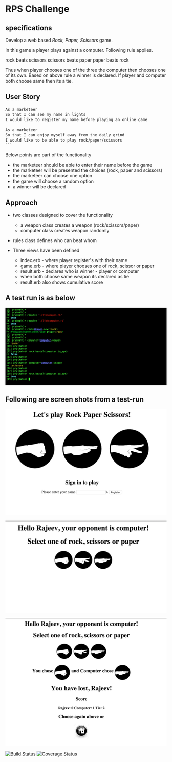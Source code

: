 # RPS Challenge

specifications
--------------

Develop a web based _Rock, Paper, Scissors_ game.

In this game a player plays against a computer.  Following rule applies.

rock beats scissors
scissors beats paper
paper beats rock

Thus when player chooses one of the three the computer then chooses one of its own.  Based on above rule a winner is declared.  If player and computer both choose same then its a tie.

User Story
----------

    As a marketeer
    So that I can see my name in lights
    I would like to register my name before playing an online game

    As a marketeer
    So that I can enjoy myself away from the daily grind
    I would like to be able to play rock/paper/scissors
    ```

Below points are part of the functionality

- the marketeer should be able to enter their name before the game
- the marketeer will be presented the choices (rock, paper and scissors)
- the marketeer can choose one option
- the game will choose a random option
- a winner will be declared

Approach
--------
* two classes designed to cover the functionality
  * a weapon class creates a weapon (rock/scissors/paper)
  * computer class creates weapon randomly

* rules class defines who can beat whom

* Three views have been defined
  * index.erb - where player register's with their name
  * game.erb - where player chooses one of rock, scissor or paper
  * result.erb - declares who is winner - player or computer
  * when both choose same weapon its declared as tie
  * result.erb also shows cumulative score

A test run is as below
----------------------

![alt text](rps_challenge.png)


Following are screen shots from a test-run
------------------------------------------

![alt text](rps-challenge-1.png)

![alt text](rps-challenge-2.png)

![alt text](rps-challenge-3.png)


[![Build Status](https://travis-ci.org/makersacademy/takeaway-challenge.svg?branch=master)](https://travis-ci.org/makersacademy/rps-challenge)
[![Coverage Status](https://coveralls.io/repos/makersacademy/takeaway-challenge/badge.png)](https://coveralls.io/r/makersacademy/rps-challenge)
